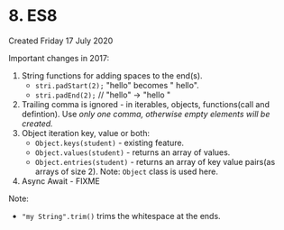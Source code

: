 # 8. ES8
Created Friday 17 July 2020

Important changes in 2017:
1. String functions for adding spaces to the end(s).
   - `stri.padStart(2);` "hello" becomes " hello".
   - `stri.padEnd(2);` // "hello" -> "hello "
2. Trailing comma is ignored - in iterables, objects, functions(call and defintion). Use _only one comma, otherwise empty elements will be created._
3. Object iteration key, value or both:
   - `Object.keys(student)` - existing feature.
   - `Object.values(student)` - returns an array of values.
   - `Object.entries(student)` - returns an array of key value pairs(as arrays of size 2).
	Note: `Object` class is used here.
4. Async Await - FIXME

Note:
- `"my String".trim()` trims the whitespace at the ends.